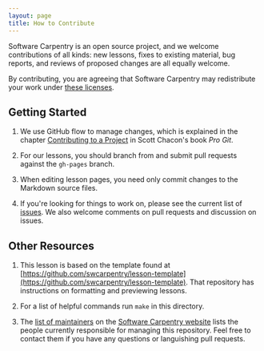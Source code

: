 ```yaml
---
layout: page
title: How to Contribute
---
```

Software Carpentry is an open source project,
and we welcome contributions of all kinds:
new lessons,
fixes to existing material,
bug reports,
and reviews of proposed changes are all equally welcome.

By contributing,
you are agreeing that Software Carpentry may redistribute your work under
[these licenses](LICENSE.md).

## Getting Started

1.  We use GitHub flow to manage changes,
    which is explained in the chapter [Contributing to a Project](http://git-scm.com/book/en/v2/GitHub-Contributing-to-a-Project)
    in Scott Chacon's book *Pro Git*.

2.  For our lessons,
    you should branch from and submit pull requests against the `gh-pages` branch.  

3.  When editing lesson pages, you need only commit changes to the Markdown source files.

4.  If you're looking for things to work on,
    please see the current list of [issues](https://github.com/swcarpentry/lesson-template/issues).
    We also welcome comments on pull requests and discussion on issues.  

## Other Resources

1.  This lesson is based on the template found at
    [https://github.com/swcarpentry/lesson-template](https://github.com/swcarpentry/lesson-template).
    That repository has instructions on formatting and previewing lessons.

2.  For a list of helpful commands run `make` in this directory.

3.  The [list of maintainers](http://software-carpentry.org/lessons.html#maintainers)
    on the [Software Carpentry website](http://software-carpentry.org)
    lists the people currently responsible for managing this repository.
    Feel free to contact them if you have any questions or languishing pull requests.
